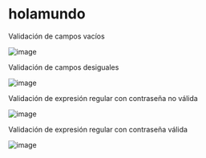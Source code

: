 # holamundo

Validación de campos vacíos

![image](https://github.com/25maikelo/holamundo/assets/38300311/5c6c3971-1d34-46e8-acba-0861db744f30)

Validación de campos desiguales

![image](https://github.com/25maikelo/holamundo/assets/38300311/d424bdc2-502f-4bba-b5aa-47dacf882892)


Validación de expresión regular con contraseña no válida

![image](https://github.com/25maikelo/holamundo/assets/38300311/32d40c83-86a8-42e0-aff0-428138b3a99b)


Validación de expresión regular con contraseña válida

![image](https://github.com/25maikelo/holamundo/assets/38300311/4e19ae7a-9898-4477-b361-3df2203a187f)

